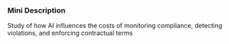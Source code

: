 ### Mini Description

Study of how AI influences the costs of monitoring compliance, detecting violations, and enforcing contractual terms
